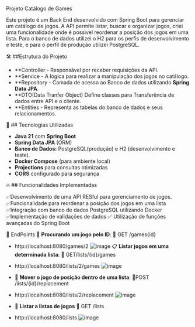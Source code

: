 
Projeto Catálogo de Games

Este projeto é um Back End desenvolvido com Spring Boot para gerenciar um catálogo de jogos.
A API permite listar, buscar e organizar jogos, criei uma funcionalidade onde é possivel reordenar a posição dos jogos em uma lista.
Para o banco de dados utilizei o H2 para os perfis de desenvolvimento e teste, e para o perfil de produção utilizei PostgreSQL.

🛠️ ##Estrutura do Projeto
- **Controller - Responsável por receber requisições da API.
- **Service - A lógica para realizar a manipulação dos jogos no catálogo.
- **Repository - Camada de acesso ao Banco de dados utilizando **Spring Data JPA**.
- **DTO(Data Tranfer Object) Define classes para Transferência de dados entre API e o cliente.
- **Entities - Representa as tabelas do banco de dados e seus relacionamentos.

🚀 ## Tecnologias Utilizadas

- **Java 21** com **Spring Boot**
- **Spring Data JPA** (ORM)
- **Banco de Dados:** PostgreSQL(produção) e H2 (desenvolvimento e teste).
- **Docker Compose** (para ambiente local)
- **Projections** para consultas otimizadas
- **CORS** configurado para segurança

🔥 ## Funcionalidades Implementadas

✅Desenvolvimento de uma API RESful para gerenciamento de jogos.
✅Funcionalidade para reordenar a posição dos jogos em uma lista
✅Integração com banco de dados PostgreSQL utilizando Docker
✅Implementação de validações de dados
✅ Utilização de funções avançadas do Spring Boot

📌 EndPoints
🔎 **Procurando um jogo pelo ID**:
  📌 GET /games{id}   
  - http://localhost:8080/games/2
    ![image](https://github.com/user-attachments/assets/e49d41dd-03a2-4277-919a-ab55a76a90da)
  📋 **Listar jogos em uma determinada lista**:
  📌 GET/lists/{id}/games
  - http://localhost:8080/lists/2/games
    ![image](https://github.com/user-attachments/assets/fbfafd7a-b667-4a4d-b5a1-6cdf99e5492a)
- 🔄 **Mover o jogo de posição dentro de uma lista**:
  📌POST /lists/{id}/replacement
 - http://localhost:8080/lists/2/replacement
  ![image](https://github.com/user-attachments/assets/71bb6bb8-b70e-47e7-b37a-9b10bb7d9370)

- 📜 **Listar a listas de jogos**
  📌 GET /lists
 - http://localhost:8080/lists
   ![image](https://github.com/user-attachments/assets/ac122bcb-0263-4700-a353-b6a82ffb76dc)




